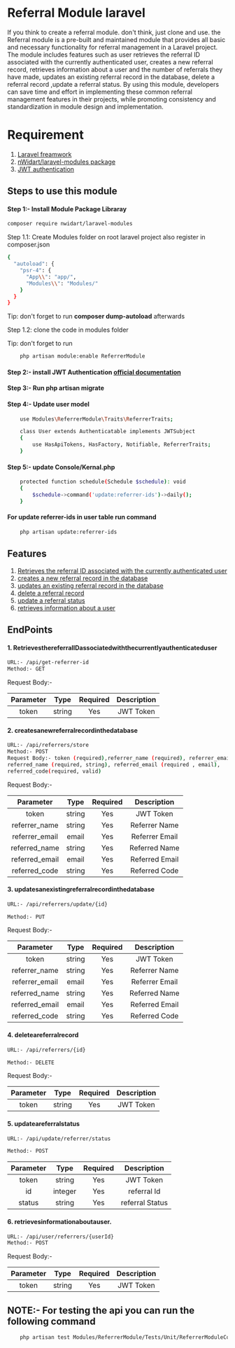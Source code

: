 # Referral Module laravel

If you think to create a referral module. don't think, just clone and use. the Referral module is a pre-built and maintained module that provides all basic and necessary functionality for referral management in a Laravel project. The module includes features such as user retrieves the referral ID associated with the currently authenticated user, creates a new referral record, retrieves information about a user and the number of referrals they have made, updates an existing referral record in the database, delete a referral record ,update a referral status. By using this module, developers can save time and effort in implementing these common referral management features in their projects, while promoting consistency and standardization in module design and implementation.

# Requirement

1. [Laravel freamwork](https://laravel.com/) 
2. [nWidart/laravel-modules package](https://nwidart.com/laravel-modules/v6/installation-and-setup)
3. [JWT authentication](https://jwt-auth.readthedocs.io/en/develop/)

## Steps to use this module

#### Step 1:- Install Module Package Libraray


```bash
composer require nwidart/laravel-modules
```
Step 1.1: Create Modules folder on root laravel project also register in composer.json

``` bash
{
  "autoload": {
    "psr-4": {
      "App\\": "app/",
      "Modules\\": "Modules/"
    }
  }
}
```
Tip: don't forget to run <b>composer dump-autoload</b> afterwards

Step 1.2: clone the code in modules folder

Tip: don't forget to run 

``` bash
    php artisan module:enable ReferrerModule
```

#### Step 2:- install JWT Authentication [official documentation](https://jwt-auth.readthedocs.io/en/develop/)

#### Step 3:- Run php artisan migrate

#### Step 4:- Update user model 

``` bash
    use Modules\ReferrerModule\Traits\ReferrerTraits;

    class User extends Authenticatable implements JWTSubject
    {
        use HasApiTokens, HasFactory, Notifiable, ReferrerTraits;
    }
```

#### Step 5:- update Console/Kernal.php 

``` bash
    protected function schedule(Schedule $schedule): void
    {
        $schedule->command('update:referrer-ids')->daily();
    }
```

#### For update referrer-ids in user table run command

``` bash
    php artisan update:referrer-ids
```
## Features

1) [Retrieves the referral ID associated with the currently authenticated user](#1-retrievesthereferralidassociatedwiththecurrentlyauthenticateduser)
2) [creates a new referral record in the database](#2-createsanewreferralrecordinthedatabase)
3) [updates an existing referral record in the database](#3-updatesanexistingreferralrecordinthedatabase)
4) [delete a referral record](#4-deleteareferralrecord)
5) [update a referral status](#5-updateareferralstatus)
6) [retrieves information about a user](#6-retrievesinformationaboutauser)

## EndPoints

#### 1. RetrievesthereferralIDassociatedwiththecurrentlyauthenticateduser

```bash
URL:- /api/get-referrer-id
Method:- GET
```
Request Body:- 

|    Parameter        |     Type           |     Required        |          Description           |
|:-------------------:|:------------------:|:-------------------:|:------------------------------:|
|     token           |     string         |       Yes           |      JWT Token                 |

#### 2. createsanewreferralrecordinthedatabase

```bash
URL:- /api/referrers/store
Method:- POST
Request Body:- token (required),referrer_name (required), referrer_email (required , email)
referred_name (required, string), referred_email (required , email),
referred_code(required, valid)
```

Request Body:- 

|    Parameter        |     Type           |     Required        |          Description           |
|:-------------------:|:------------------:|:-------------------:|:------------------------------:|
|     token           |     string         |       Yes           |      JWT Token                 |
|     referrer_name   |     string         |       Yes           |      Referrer Name             |
|     referrer_email  |     email          |       Yes           |      Referrer Email            |
|     referred_name   |     string         |       Yes           |      Referred Name             |
|     referred_email  |     email          |       Yes           |      Referred Email            |
|     referred_code   |     string         |       Yes           |      Referred Code             |

#### 3. updatesanexistingreferralrecordinthedatabase

```bash
URL:- /api/referrers/update/{id}

Method:- PUT
```
Request Body:- 

|    Parameter        |     Type           |     Required        |          Description           |
|:-------------------:|:------------------:|:-------------------:|:------------------------------:|
|     token           |     string         |       Yes           |      JWT Token                 |
|     referrer_name   |     string         |       Yes           |      Referrer Name             |
|     referrer_email  |     email          |       Yes           |      Referrer Email            |
|     referred_name   |     string         |       Yes           |      Referred Name             |
|     referred_email  |     email          |       Yes           |      Referred Email            |
|     referred_code   |     string         |       Yes           |      Referred Code             |

#### 4. deleteareferralrecord

```bash
URL:- /api/referrers/{id}

Method:- DELETE
```

Request Body:- 

|    Parameter        |     Type           |     Required        |          Description           |
|:-------------------:|:------------------:|:-------------------:|:------------------------------:|
|     token           |     string         |       Yes           |      JWT Token                 |

#### 5. updateareferralstatus

```bash
URL:- /api/update/referrer/status

Method:- POST
```

|    Parameter        |     Type           |     Required        |          Description           |
|:-------------------:|:------------------:|:-------------------:|:------------------------------:|
|     token           |     string         |       Yes           |      JWT Token                 |
|     id              |     integer        |       Yes           |      referral Id               |
|     status          |     string         |       Yes           |      referral Status           |

#### 6. retrievesinformationaboutauser.

```bash
URL:- /api/user/referrers/{userId}
Method:- POST
```

Request Body:- 

|    Parameter        |     Type           |     Required        |          Description           |
|:-------------------:|:------------------:|:-------------------:|:------------------------------:|
|     token           |     string         |       Yes           |      JWT Token                 |

## NOTE:- For testing the api you can run the following command


```bash
    php artisan test Modules/ReferrerModule/Tests/Unit/ReferrerModuleControllerTest.php
```